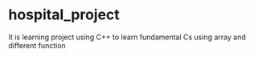 # hospital_project
It is learning project using C++ to learn fundamental Cs using array and different function
